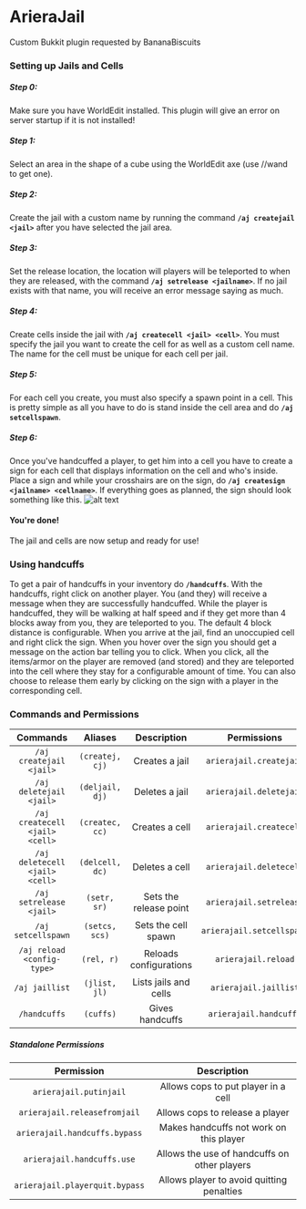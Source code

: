 # ArieraJail
Custom Bukkit plugin requested by BananaBiscuits

### Setting up Jails and Cells
##### Step 0:
Make sure you have WorldEdit installed. This plugin will give an error on server startup if it is not installed!

##### Step 1:
Select an area in the shape of a cube using the WorldEdit axe (use //wand to get one).

##### Step 2:
Create the jail with a custom name by running the command __`/aj createjail <jail>`__ after you have selected the jail area.

##### Step 3:
Set the release location, the location will players will be teleported to when they are released, with the command __`/aj setrelease <jailname>`__. If no jail exists with that name, you will receive an error message saying as much.

##### Step 4:
Create cells inside the jail with __`/aj createcell <jail> <cell>`__. You must specify the jail you want to create the cell for as well as a custom cell name. The name for the cell must be unique for each cell per jail.

##### Step 5:
For each cell you create, you must also specify a spawn point in a cell. This is pretty simple as all you have to do is stand inside the cell area and do __`/aj setcellspawn`__.

##### Step 6:
Once you've handcuffed a player, to get him into a cell you have to create a sign for each cell that displays information on the cell and who's inside. Place a sign and while your crosshairs are on the sign, do __`/aj createsign <jailname> <cellname>`__. If everything goes as planned, the sign should look something like this.
![alt text](http://i.imgur.com/jdZ5Kc3.png "Example Sign")

#### You're done!
The jail and cells are now setup and ready for use!

### Using handcuffs
To get a pair of handcuffs in your inventory do __`/handcuffs`__. With the handcuffs, right click on another player. You (and they) will receive a message when they are successfully handcuffed. While the player is handcuffed, they will be walking at half speed and if they get more than 4 blocks away from you, they are teleported to you. The default 4 block distance is configurable. When you arrive at the jail, find an unoccupied cell and right click the sign. When you hover over the sign you should get a message on the action bar telling you to click. When you click, all the items/armor on the player are removed (and stored) and they are teleported into the cell where they stay for a configurable amount of time. You can also choose to release them early by clicking on the sign with a player in the corresponding cell.

### Commands and Permissions
|Commands     | Aliases      |Description  |Permissions |
|:------------:|:------------:|:-----------:|:-----------:|
|`/aj createjail <jail>`|`(createj, cj)`|Creates a jail|`arierajail.createjail`|
|`/aj deletejail <jail>`|`(deljail, dj)`|Deletes a jail|`arierajail.deletejail`|
|`/aj createcell <jail> <cell>`|`(createc, cc)`|Creates a cell|`arierajail.createcell`|
|`/aj deletecell <jail> <cell>`|`(delcell, dc)`|Deletes a cell|`arierajail.deletecell`|
|`/aj setrelease <jail>`|`(setr, sr)`|Sets the release point|`arierajail.setrelease`|
|`/aj setcellspawn`|`(setcs, scs)`|Sets the cell spawn|`arierajail.setcellspawn`|
|`/aj reload <config-type>`|`(rel, r)`|Reloads configurations|`arierajail.reload`|
|`/aj jaillist`|`(jlist, jl)`|Lists jails and cells|`arierajail.jaillist`|
|`/handcuffs`|`(cuffs)`|Gives handcuffs|`arierajail.handcuffs`|

##### Standalone Permissions
|Permission|Description|
|:--------:|:---------:|
|`arierajail.putinjail`|Allows cops to put player in a cell|
|`arierajail.releasefromjail`|Allows cops to release a player|
|`arierajail.handcuffs.bypass`|Makes handcuffs not work on this player|
|`arierajail.handcuffs.use`|Allows the use of handcuffs on other players|
|`arierajail.playerquit.bypass`|Allows player to avoid quitting penalties|
